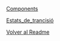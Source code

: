 [Components](02_components.md)


[Estats_de_trancisió](03_estas_trancisió.md)

[Volver al Readme](/jcacerescesliceu.github.io/README.md)